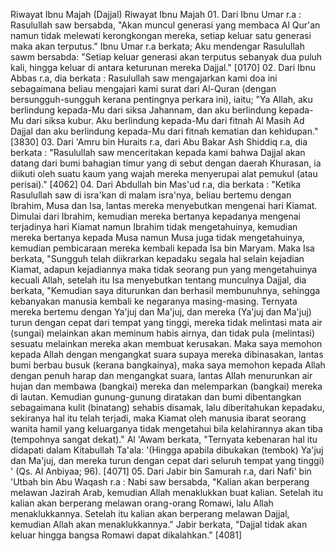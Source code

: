 Riwayat Ibnu Majah (Dajjal) Riwayat Ibnu Majah 01. Dari Ibnu Umar r.a : Rasulullah saw bersabda, "Akan muncul generasi yang membaca Al Qur'an namun tidak melewati kerongkongan mereka, setiap keluar satu generasi maka akan terputus." Ibnu Umar r.a berkata; Aku mendengar Rasulullah sawm bersabda: "Setiap keluar generasi akan terputus sebanyak dua puluh kali, hingga keluar di antara keturunan mereka Dajjal." [0170] 02. Dari Ibnu Abbas r.a, dia berkata : Rasulullah saw mengajarkan kami doa ini sebagaimana beliau mengajari kami surat dari Al-Quran (dengan bersungguh-sungguh kerana pentingnya perkara ini), iaitu; "Ya Allah, aku berlindung kepada-Mu dari siksa Jahannam, dan aku berlindung kepada-Mu dari siksa kubur. Aku berlindung kepada-Mu dari fitnah Al Masih Ad Dajjal dan aku berlindung kepada-Mu dari fitnah kematian dan kehidupan." [3830] 03. Dari 'Amru bin Huraits r.a, dari Abu Bakar Ash Shiddiq r.a, dia berkata : "Rasulullah saw menceritakan kepada kami bahwa Dajjal akan datang dari bumi bahagian timur yang di sebut dengan daerah Khurasan, ia diikuti oleh suatu kaum yang wajah mereka menyerupai alat pemukul (atau perisai)." [4062] 04. Dari Abdullah bin Mas'ud r.a, dia berkata : "Ketika Rasulullah saw di isra'kan di malam isra'nya, beliau bertemu dengan Ibrahim, Musa dan Isa, lantas mereka menyebutkan mengenai hari Kiamat. Dimulai dari Ibrahim, kemudian mereka bertanya kepadanya mengenai terjadinya hari Kiamat namun Ibrahim tidak mengetahuinya, kemudian mereka bertanya kepada Musa namun Musa juga tidak mengetahuinya, kemudian pembicaraan mereka kembali kepada Isa bin Maryam. Maka Isa berkata, "Sungguh telah diikrarkan kepadaku segala hal selain kejadian Kiamat, adapun kejadiannya maka tidak seorang pun yang mengetahuinya kecuali Allah, setelah itu Isa menyebutkan tentang munculnya Dajjal, dia berkata, "Kemudian saya diturunkan dan berhasil membunuhnya, sehingga kebanyakan manusia kembali ke negaranya masing-masing. Ternyata mereka bertemu dengan Ya'juj dan Ma'juj, dan mereka (Ya'juj dan Ma'juj) turun dengan cepat dari tempat yang tinggi, mereka tidak melintasi mata air (sungai) melainkan akan meminum habis airnya, dan tidak pula (melintasi) sesuatu melainkan mereka akan membuat kerusakan. Maka saya memohon kepada Allah dengan mengangkat suara supaya mereka dibinasakan, lantas bumi berbau busuk (kerana bangkainya), maka saya memohon kepada Allah dengan penuh harap dan mengangkat suara, lantas Allah menurunkan air hujan dan membawa (bangkai) mereka dan melemparkan (bangkai) mereka di lautan. Kemudian gunung-gunung diratakan dan bumi dibentangkan sebagaimana kulit (binatang) sehabis disamak, lalu diberitahukan kepadaku, sekiranya hal itu telah terjadi, maka Kiamat oleh manusia ibarat seorang wanita hamil yang keluarganya tidak mengetahui bila kelahirannya akan tiba (tempohnya sangat dekat)." Al 'Awam berkata, "Ternyata kebenaran hal itu didapati dalam Kitabullah Ta'ala: '(Hingga apabila dibukakan (tembok) Ya'juj dan Ma'juj, dan mereka turun dengan cepat dari seluruh tempat yang tinggi) ' (Qs. Al Anbiyaa; 96). [4071] 05. Dari Jabir bin Samurah r.a, dari Nafi' bin 'Utbah bin Abu Waqash r.a : Nabi saw bersabda, "Kalian akan berperang melawan Jazirah Arab, kemudian Allah menaklukkan buat kalian. Setelah itu kalian akan berperang melawan orang-orang Romawi, lalu Allah menaklukkannya. Setelah itu kalian akan berperang melawan Dajjal, kemudian Allah akan menaklukkannya." Jabir berkata, "Dajjal tidak akan keluar hingga bangsa Romawi dapat dikalahkan." [4081]
